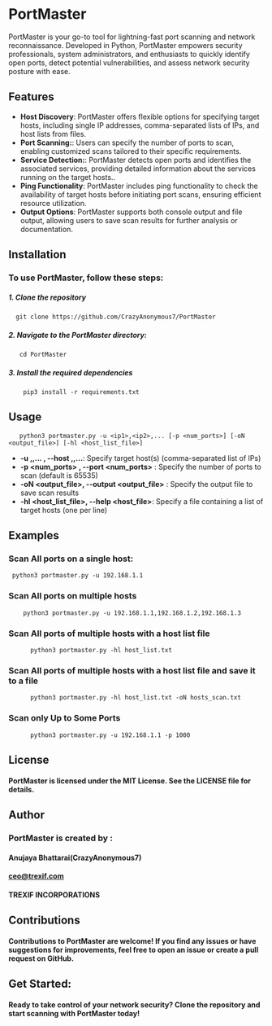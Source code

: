 # PortMaster 
PortMaster is your go-to tool for lightning-fast port scanning and network reconnaissance. Developed in Python, PortMaster empowers security professionals, system administrators, and enthusiasts to quickly identify open ports, detect potential vulnerabilities, and assess network security posture with ease.

## Features
* **Host Discovery**: PortMaster offers flexible options for specifying target hosts, including single IP addresses, comma-separated lists of IPs, and host lists from files.
* **Port Scanning:**: Users can specify the number of ports to scan, enabling customized scans tailored to their specific requirements.
* **Service Detection:**: PortMaster detects open ports and identifies the associated services, providing detailed information about the services running on the target hosts..
* **Ping Functionality**: PortMaster includes ping functionality to check the availability of target hosts before initiating port scans, ensuring efficient resource utilization.
* **Output Options**: PortMaster supports both console output and file output, allowing users to save scan results for further analysis or documentation.

## Installation
### To use PortMaster, follow these steps:

##### 1. Clone the repository

      git clone https://github.com/CrazyAnonymous7/PortMaster 

##### 2. Navigate to the PortMaster directory:

       cd PortMaster


##### 3. Install the required dependencies

        pip3 install -r requirements.txt

## Usage

       python3 portmaster.py -u <ip1>,<ip2>,... [-p <num_ports>] [-oN <output_file>] [-hl <host_list_file>]

* **-u <ip1> ,<ip2>,... , --host <ip1> ,<ip2>,...**: Specify target host(s) (comma-separated list of IPs)
* **-p <num_ports> ,  --port <num_ports>** : Specify the number of ports to scan (default is 65535)
* **-oN <output_file>, --output <output_file>** :  Specify the output file to save scan results
* **-hl <host_list_file>, --help <host_file>**:  Specify a file containing a list of target hosts (one per line)

## Examples

### Scan All ports on a single host:

     python3 portmaster.py -u 192.168.1.1
### Scan All ports on multiple hosts
        python3 portmaster.py -u 192.168.1.1,192.168.1.2,192.168.1.3
        
### Scan All ports of multiple hosts with a host list file
          python3 portmaster.py -hl host_list.txt

### Scan All ports of multiple hosts with a host list file and save it to a file 
          python3 portmaster.py -hl host_list.txt -oN hosts_scan.txt

### Scan only Up to Some Ports 
          python3 portmaster.py -u 192.168.1.1 -p 1000


## License

#### PortMaster is licensed under the MIT License. See the LICENSE file for details.

## Author 
### PortMaster is created by :
#### Anujaya Bhattarai(CrazyAnonymous7)
#### ceo@trexif.com
#### TREXIF INCORPORATIONS

## Contributions
#### Contributions to PortMaster are welcome! If you find any issues or have suggestions for improvements, feel free to open an issue or create a pull request on GitHub.

## Get Started:
#### Ready to take control of your network security? Clone the repository and start scanning with PortMaster today!
